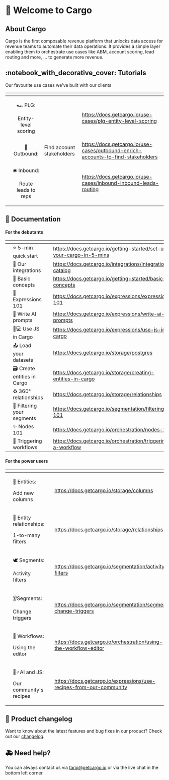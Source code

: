 # 🎉 Welcome to Cargo

## About Cargo

Cargo is the first composable revenue platform that unlocks data access for revenue teams to automate their data operations. It provides a simple layer enabling them to orchestrate use cases like ABM, account scoring, lead routing and more, … to generate more revenue.



## :notebook\_with\_decorative\_cover: Tutorials <a href="#where-to-start" id="where-to-start"></a>

Our favourite use cases we've built with our clients

<table data-view="cards"><thead><tr><th></th><th align="center"></th><th></th><th data-hidden data-card-target data-type="content-ref"></th></tr></thead><tbody><tr><td></td><td align="center"><p><span data-gb-custom-inline data-tag="emoji" data-code="1f3ce">🏎</span> PLG: </p><p>Entity-level scoring</p></td><td></td><td><a href="https://docs.getcargo.io/use-cases/plg-entity-level-scoring">https://docs.getcargo.io/use-cases/plg-entity-level-scoring</a></td></tr><tr><td></td><td align="center"><span data-gb-custom-inline data-tag="emoji" data-code="1f93c">🤼</span>  Outbound:</td><td>Find account stakeholders</td><td><a href="https://docs.getcargo.io/use-cases/outbound-enrich-accounts-to-find-stakeholders">https://docs.getcargo.io/use-cases/outbound-enrich-accounts-to-find-stakeholders</a></td></tr><tr><td></td><td align="center"><p><span data-gb-custom-inline data-tag="emoji" data-code="1f6ce">🛎</span> Inbound: </p><p>Route leads to reps</p></td><td></td><td><a href="https://docs.getcargo.io/use-cases/inbound-inbound-leads-routing">https://docs.getcargo.io/use-cases/inbound-inbound-leads-routing</a></td></tr></tbody></table>

## :scroll: Documentation

#### For the debutants

<table data-view="cards"><thead><tr><th></th><th></th><th></th><th data-hidden data-card-target data-type="content-ref"></th></tr></thead><tbody><tr><td></td><td>      ⭐️ 5-min quick start</td><td></td><td><a href="https://docs.getcargo.io/getting-started/set-up-your-cargo-in-5-mins">https://docs.getcargo.io/getting-started/set-up-your-cargo-in-5-mins</a></td></tr><tr><td></td><td>       🚢 Our integrations</td><td></td><td><a href="https://docs.getcargo.io/integrations/integrations-catalog">https://docs.getcargo.io/integrations/integrations-catalog</a></td></tr><tr><td></td><td>       <span data-gb-custom-inline data-tag="emoji" data-code="1f423">🐣</span> Basic concepts</td><td></td><td><a href="https://docs.getcargo.io/getting-started/basic-concepts">https://docs.getcargo.io/getting-started/basic-concepts</a></td></tr><tr><td></td><td>      <span data-gb-custom-inline data-tag="emoji" data-code="1f9e2">🧢</span> Expressions 101</td><td></td><td><a href="https://docs.getcargo.io/expressions/expressions-101">https://docs.getcargo.io/expressions/expressions-101</a></td></tr><tr><td></td><td>      <span data-gb-custom-inline data-tag="emoji" data-code="1f916">🤖</span> Write AI prompts</td><td></td><td><a href="https://docs.getcargo.io/expressions/write-ai-prompts">https://docs.getcargo.io/expressions/write-ai-prompts</a></td></tr><tr><td></td><td>       <span data-gb-custom-inline data-tag="emoji" data-code="1f469-1f4bb">👩💻</span> Use JS in Cargo</td><td></td><td><a href="https://docs.getcargo.io/expressions/use-js-in-cargo">https://docs.getcargo.io/expressions/use-js-in-cargo</a></td></tr><tr><td></td><td>    <span data-gb-custom-inline data-tag="emoji" data-code="1f4e4">📤</span>  Load your datasets</td><td></td><td><a href="https://docs.getcargo.io/storage/postgres">https://docs.getcargo.io/storage/postgres</a></td></tr><tr><td></td><td><span data-gb-custom-inline data-tag="emoji" data-code="1f5c3">🗃</span> Create entities in Cargo</td><td></td><td><a href="https://docs.getcargo.io/storage/creating-entities-in-cargo">https://docs.getcargo.io/storage/creating-entities-in-cargo</a></td></tr><tr><td></td><td>     <span data-gb-custom-inline data-tag="emoji" data-code="267b">♻</span> 360° relationships</td><td></td><td><a href="https://docs.getcargo.io/storage/relationships">https://docs.getcargo.io/storage/relationships</a></td></tr><tr><td></td><td> <span data-gb-custom-inline data-tag="emoji" data-code="1f9e2">🧢</span> Filtering your segments</td><td></td><td><a href="https://docs.getcargo.io/segmentation/filtering-101">https://docs.getcargo.io/segmentation/filtering-101</a></td></tr><tr><td></td><td>           <span data-gb-custom-inline data-tag="emoji" data-code="2728">✨</span> Nodes 101</td><td></td><td><a href="https://docs.getcargo.io/orchestration/nodes-101">https://docs.getcargo.io/orchestration/nodes-101</a></td></tr><tr><td></td><td>  <span data-gb-custom-inline data-tag="emoji" data-code="1f680">🚀</span> Triggering workflows</td><td></td><td><a href="https://docs.getcargo.io/orchestration/triggering-a-workflow">https://docs.getcargo.io/orchestration/triggering-a-workflow</a></td></tr></tbody></table>



#### For the power users

<table data-view="cards"><thead><tr><th></th><th></th><th></th><th data-hidden data-card-target data-type="content-ref"></th></tr></thead><tbody><tr><td></td><td><p>           <span data-gb-custom-inline data-tag="emoji" data-code="1f527">🔧</span>  Entities:</p><p>        Add new columns</p></td><td></td><td><a href="https://docs.getcargo.io/storage/columns">https://docs.getcargo.io/storage/columns</a></td></tr><tr><td></td><td><p>    <span data-gb-custom-inline data-tag="emoji" data-code="1f4a0">💠</span> Entity relationships: </p><p>         1-to-many filters</p></td><td></td><td><a href="https://docs.getcargo.io/storage/relationships">https://docs.getcargo.io/storage/relationships</a></td></tr><tr><td></td><td><p>           <span data-gb-custom-inline data-tag="emoji" data-code="1f54a">🕊</span> Segments: </p><p>            Activity filters </p></td><td></td><td><a href="https://docs.getcargo.io/segmentation/activity-filters">https://docs.getcargo.io/segmentation/activity-filters</a></td></tr><tr><td></td><td><p>            <span data-gb-custom-inline data-tag="emoji" data-code="1f442">👂</span>Segments:</p><p>         Change triggers</p></td><td></td><td><a href="https://docs.getcargo.io/segmentation/segment-change-triggers">https://docs.getcargo.io/segmentation/segment-change-triggers</a></td></tr><tr><td></td><td><p>           <span data-gb-custom-inline data-tag="emoji" data-code="1f680">🚀</span> Workflows:</p><p>          Using the editor</p></td><td></td><td><a href="https://docs.getcargo.io/orchestration/using-the-workflow-editor">https://docs.getcargo.io/orchestration/using-the-workflow-editor</a></td></tr><tr><td></td><td><p>           <span data-gb-custom-inline data-tag="emoji" data-code="1f938-2642">🤸♂</span>AI and JS: </p><p>  Our community's recipes</p></td><td></td><td><a href="https://docs.getcargo.io/expressions/use-recipes-from-our-community">https://docs.getcargo.io/expressions/use-recipes-from-our-community</a></td></tr></tbody></table>

## 🎊 Product changelog

Want to know about the latest features and bug fixes in our product? Check out our [changelog](http://changelog.getcargo.io).



## 🚑 Need help?

You can always contact us via tariq@getcargo.io or via the live chat in the bottom left corner.
